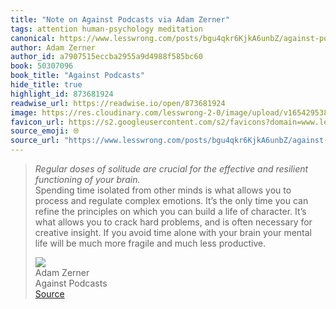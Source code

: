 ```yaml
---
title: "Note on Against Podcasts via Adam Zerner"
tags: attention human-psychology meditation
canonical: https://www.lesswrong.com/posts/bgu4qkr6KjkA6unbZ/against-podcasts
author: Adam Zerner
author_id: a7907515eccba2955a9d4988f585bc60
book: 50307096
book_title: "Against Podcasts"
hide_title: true
highlight_id: 873681924
readwise_url: https://readwise.io/open/873681924
image: https://res.cloudinary.com/lesswrong-2-0/image/upload/v1654295382/new_mississippi_river_fjdmww.jpg
favicon_url: https://s2.googleusercontent.com/s2/favicons?domain=www.lesswrong.com
source_emoji: 🌐
source_url: "https://www.lesswrong.com/posts/bgu4qkr6KjkA6unbZ/against-podcasts#:~:text=*Regular%20doses%20of,much%20less%20productive."
---
```


> *Regular doses of solitude are crucial for the effective and resilient functioning of your brain.*  
> Spending time isolated from other minds is what allows you to process and regulate complex emotions. It’s the only time you can refine the principles on which you can build a life of character. It’s what allows you to crack hard problems, and is often necessary for creative insight. If you avoid time alone with your brain your mental life will be much more fragile and much less productive.
> <div class="quoteback-footer"><div class="quoteback-avatar"><img class="mini-favicon" src="https://s2.googleusercontent.com/s2/favicons?domain=www.lesswrong.com"></div><div class="quoteback-metadata"><div class="metadata-inner"><span style="display:none">FROM:</span><div aria-label="Adam Zerner" class="quoteback-author"> Adam Zerner</div><div aria-label="Against Podcasts" class="quoteback-title"> Against Podcasts</div></div></div><div class="quoteback-backlink"><a target="_blank" aria-label="go to the full text of this quotation" rel="noopener" href="https://www.lesswrong.com/posts/bgu4qkr6KjkA6unbZ/against-podcasts#:~:text=*Regular%20doses%20of,much%20less%20productive." class="quoteback-arrow"> Source</a></div></div>